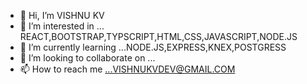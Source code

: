 - 👋 Hi, I’m VISHNU KV
- 👀 I’m interested in ... REACT,BOOTSTRAP,TYPSCRIPT,HTML,CSS,JAVASCRIPT,NODE.JS
- 🌱 I’m currently learning ...NODE.JS,EXPRESS,KNEX,POSTGRESS
- 💞️ I’m looking to collaborate on ...
- 📫 How to reach me ...VISHNUKVDEV@GMAIL.COM

<!---
Dev0312/Dev0312 is a ✨ special ✨ repository because its `README.md` (this file) appears on your GitHub profile.
You can click the Preview link to take a look at your changes.
--->
